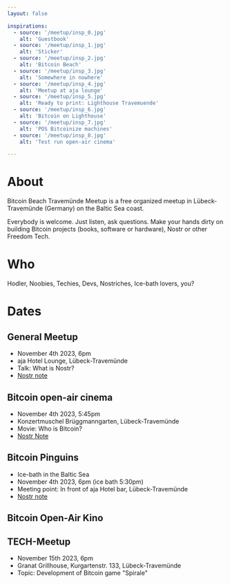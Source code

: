 ```yaml
---
layout: false

inspirations:
  - source: '/meetup/insp_0.jpg'
    alt: 'Guestbook'
  - source: '/meetup/insp_1.jpg'
    alt: 'Sticker'
  - source: '/meetup/insp_2.jpg'
    alt: 'Bitcoin Beach'
  - source: '/meetup/insp_3.jpg'
    alt: 'Somewhere in nowhere'
  - source: '/meetup/insp_4.jpg'
    alt: 'Meetup at aja lounge'
  - source: '/meetup/insp_5.jpg'
    alt: 'Ready to print: Lighthouse Travemuende'
  - source: '/meetup/insp_6.jpg'
    alt: 'Bitcoin on Lighthouse'
  - source: '/meetup/insp_7.jpg'
    alt: 'POS Bitcoinize machines'
  - source: '/meetup/insp_8.jpg'
    alt: 'Test run open-air cinema'

---
```


# About

Bitcoin Beach Travemünde Meetup is a free organized meetup in Lübeck-Travemünde (Germany) on the Baltic Sea coast. 

Everybody is welcome. Just listen, ask questions. Make your hands dirty on building Bitcoin projects (books, software or hardware), Nostr or other Freedom Tech.

# Who

Hodler, Noobies, Techies, Devs,  Nostriches, Ice-bath lovers, you?

# Dates

## General Meetup

- November 4th 2023, 6pm
- aja Hotel Lounge, Lübeck-Travemünde
- Talk: What is Nostr?
- [Nostr note](https://snort.social/nevent1qqsqkzrgd49y0fvqhql3lts4cvt5qa5emd5y7x06hchpl5ff4ymlq3gppemhxue69uhkummn9ekx7mp0qgsy4l7pf3tfyfdj58rwp58enzf0nxm4zx0h3m5auj2u3cmaws4fqzqrqsqqqqqpuq2umk)

## Bitcoin open-air cinema

- November 4th 2023, 5:45pm
- Konzertmuschel Brüggmanngarten, Lübeck-Travemünde
- Movie: Who is Bitcoin?
- [Nostr Note](https://snort.social/nevent1qqs0eqnqkuldzx330tx4kwa4j40jzyuavrn34hck2mu293287g6np8sprfmhxue69uhkummnw3ezucm9wf3kzarjdamxztndv5hsygz2llq5c45jyke2r3hq6rue3yhend63r8mca6w7f9wgud7hg25spqpsgqqqqqqs6plfel)

## Bitcoin Pinguins

- Ice-bath in the Baltic Sea
- November 4th 2023, 6pm (ice bath 5:30pm)
- Meeting point: In front of aja Hotel bar, Lübeck-Travemünde
- [Nostr note](https://snort.social/nevent1qqsf9ss26v6rntj0d0tuexgnqt62vkfl0r4frlnsu69khhsfs84l8fgppemhxue69uhkummn9ekx7mp0qgsy4l7pf3tfyfdj58rwp58enzf0nxm4zx0h3m5auj2u3cmaws4fqzqrqsqqqqqplyj334)

## Bitcoin Open-Air Kino

## TECH-Meetup

- November 15th 2023, 6pm
- Granat Grillhouse, Kurgartenstr. 133, Lübeck-Travemünde
- Topic: Development of Bitcoin game "Spirale"
